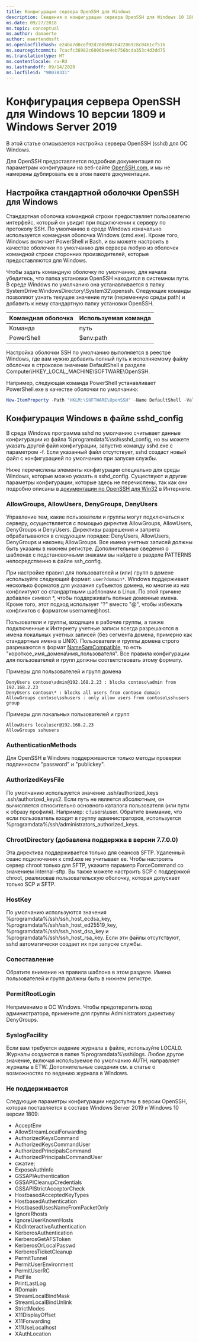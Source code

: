```yaml
---
title: Конфигурация сервера OpenSSH для Windows
description: Сведения о конфигурации сервера OpenSSH для Windows 10 1809 и Windows Server 2019.
ms.date: 09/27/2018
ms.topic: conceptual
ms.author: damaerte
author: maertendmsft
ms.openlocfilehash: e24ba7d0cef92d700b9078422069c8c0461cf516
ms.sourcegitcommit: 7cacfc38982c6006bee4eb756bcda353c4d3dd75
ms.translationtype: HT
ms.contentlocale: ru-RU
ms.lasthandoff: 09/14/2020
ms.locfileid: "90078331"
---
```

# <a name="openssh-server-configuration-for-windows-10-1809-and-server-2019"></a>Конфигурация сервера OpenSSH для Windows 10 версии 1809 и Windows Server 2019

В этой статье описывается настройка сервера OpenSSH (sshd) для ОС Windows.

Для OpenSSH предоставляется подробная документация по параметрам конфигурации на веб-сайте [OpenSSH.com](https://www.openssh.com/manual.html), и мы не намерены дублировать ее в этом пакете документации.

## <a name="configuring-the-default-shell-for-openssh-in-windows"></a>Настройка стандартной оболочки OpenSSH для Windows

Стандартная оболочка командной строки предоставляет пользователю интерфейс, который он увидит при подключении к серверу по протоколу SSH.
По умолчанию в среде Windows изначально используется командная оболочка Windows (cmd.exe).
Кроме того, Windows включает PowerShell и Bash, и вы можете настроить в качестве оболочки по умолчанию для сервера любую из оболочек командной строки сторонних производителей, которые предоставляются для Windows.

Чтобы задать командную оболочку по умолчанию, для начала убедитесь, что папка установки OpenSSH находится в системном пути.
В среде Windows по умолчанию она устанавливается в папку SystemDrive:WindowsDirectory\System32\openssh.
Следующие команды позволяют узнать текущее значение пути (переменную среды path) и добавить к нему стандартную папку установки OpenSSH.

Командная оболочка | Используемая команда
------------- | --------------
Команда | путь
PowerShell | $env:path

Настройка оболочки SSH по умолчанию выполняется в реестре Windows, где вам нужно добавить полный путь к исполняемому файлу оболочки в строковое значение DefaultShell в разделе Computer\HKEY_LOCAL_MACHINE\SOFTWARE\OpenSSH.

Например, следующая команда PowerShell устанавливает PowerShell.exe в качестве оболочки по умолчанию:

```powershell
New-ItemProperty -Path "HKLM:\SOFTWARE\OpenSSH" -Name DefaultShell -Value "C:\Windows\System32\WindowsPowerShell\v1.0\powershell.exe" -PropertyType String -Force
```

## <a name="windows-configurations-in-sshd_config"></a>Конфигурация Windows в файле sshd_config

В среде Windows программа sshd по умолчанию считывает данные конфигурации из файла %programdata%\ssh\sshd_config, но вы можете указать другой файл конфигурации, запустив команду sshd.exe с параметром -f.
Если указанный файл отсутствует, sshd создаст новый файл с конфигурацией по умолчанию при запуске службы.

Ниже перечислены элементы конфигурации специально для среды Windows, которые можно указать в sshd_config.
Существуют и другие параметры конфигурации, которые здесь не перечислены, так как они подробно описаны в [документации по OpenSSH для Win32](https://github.com/powershell/win32-openssh/wiki) в Интернете.


### <a name="allowgroups-allowusers-denygroups-denyusers"></a>AllowGroups, AllowUsers, DenyGroups, DenyUsers

Управление тем, какие пользователи и группы могут подключаться к серверу, осуществляется с помощью директив AllowGroups, AllowUsers, DenyGroups и DenyUsers.
Директивы разрешения и запрета обрабатываются в следующем порядке: DenyUsers, AllowUsers, DenyGroups и наконец AllowGroups.
Все имена учетных записей должны быть указаны в нижнем регистре.
Дополнительные сведения о шаблонах с подстановочными знаками вы найдете в разделе PATTERNS непосредственно в файле ssh_config.

При настройке правил для пользователей и (или) групп в домене используйте следующий формат: ``` user?domain* ```.
Windows поддерживает несколько форматов для указания субъектов домена, но многие из них конфликтуют со стандартными шаблонами в Linux.
По этой причине добавлен символ *, чтобы поддерживать полные доменные имена.
Кроме того, этот подход использует "?" вместо "\@", чтобы избежать конфликтов с форматом username@host.

Пользователи и группы, входящие в рабочие группы, а также подключенные к Интернету учетные записи всегда разрешаются в имена локальных учетных записей (без сегмента домена, примерно как стандартные имена в UNIX).
Пользователи и группы домена строго разрешаются в формат [NameSamCompatible](/windows/desktop/api/secext/ne-secext-extended_name_format), то есть "короткое_имя_домена\имя_пользователя".
Все правила конфигурации для пользователей и групп должны соответствовать этому формату.

Примеры для пользователей и групп домена

```
DenyUsers contoso\admin@192.168.2.23 : blocks contoso\admin from 192.168.2.23
DenyUsers contoso\* : blocks all users from contoso domain
AllowGroups contoso\sshusers : only allow users from contoso\sshusers group
```

Примеры для локальных пользователей и групп

```
AllowUsers localuser@192.168.2.23
AllowGroups sshusers
```

### <a name="authenticationmethods"></a>AuthenticationMethods

Для OpenSSH в Windows поддерживаются только методы проверки подлинности "password" и "publickey".

### <a name="authorizedkeysfile"></a>AuthorizedKeysFile

По умолчанию используется значение .ssh/authorized_keys .ssh/authorized_keys2. Если путь не является абсолютным, он вычисляется относительно основного каталога пользователя (или пути к образу профиля). Например: c:\users\user. Обратите внимание, что если пользователь входит в группу администраторов, используется %programdata%/ssh/administrators_authorized_keys.

### <a name="chrootdirectory-support-added-in-v7700"></a>ChrootDirectory (добавлена поддержка в версии 7.7.0.0)

Эта директива поддерживается только для сеансов SFTP. Удаленный сеанс подключения к cmd.exe не учитывает ее. Чтобы настроить сервер chroot только для SFTP, укажите параметр ForceCommand со значением internal-sftp. Вы также можете настроить SCP с поддержкой chroot, реализовав пользовательскую оболочку, которая допускает только SCP и SFTP.

### <a name="hostkey"></a>HostKey

По умолчанию используются значения %programdata%/ssh/ssh_host_ecdsa_key, %programdata%/ssh/ssh_host_ed25519_key, %programdata%/ssh/ssh_host_dsa_key и %programdata%/ssh/ssh_host_rsa_key. Если эти файлы отсутствуют, sshd автоматически создает их при запуске службы.

### <a name="match"></a>Сопоставление

Обратите внимание на правила шаблона в этом разделе. Имена пользователей и групп должны быть в нижнем регистре.

### <a name="permitrootlogin"></a>PermitRootLogin

Неприменимо в ОС Windows. Чтобы предотвратить вход администратора, примените для группы Administrators директиву DenyGroups.

### <a name="syslogfacility"></a>SyslogFacility

Если вам требуется ведение журнала в файле, используйте LOCAL0. Журналы создаются в папке %programdata%\ssh\logs.
Любое другое значение, включая используемое по умолчанию AUTH, направляет журналы в ETW. Дополнительные сведения см. в статье о возможностях по ведению журнала в Windows.

### <a name="not-supported"></a>Не поддерживается

Следующие параметры конфигурации недоступны в версии OpenSSH, которая поставляется в составе Windows Server 2019 и Windows 10 версии 1809:

* AcceptEnv
* AllowStreamLocalForwarding
* AuthorizedKeysCommand
* AuthorizedKeysCommandUser
* AuthorizedPrincipalsCommand
* AuthorizedPrincipalsCommandUser
* сжатие;
* ExposeAuthInfo
* GSSAPIAuthentication
* GSSAPICleanupCredentials
* GSSAPIStrictAcceptorCheck
* HostbasedAcceptedKeyTypes
* HostbasedAuthentication
* HostbasedUsesNameFromPacketOnly
* IgnoreRhosts
* IgnoreUserKnownHosts
* KbdInteractiveAuthentication
* KerberosAuthentication
* KerberosGetAFSToken
* KerberosOrLocalPasswd
* KerberosTicketCleanup
* PermitTunnel
* PermitUserEnvironment
* PermitUserRC
* PidFile
* PrintLastLog
* RDomain
* StreamLocalBindMask
* StreamLocalBindUnlink
* StrictModes
* X11DisplayOffset
* X11Forwarding
* X11UseLocalhost
* XAuthLocation